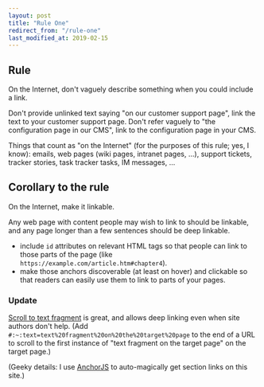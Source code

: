 ```yaml
---
layout: post
title: "Rule One"
redirect_from: "/rule-one"
last_modified_at: 2019-02-15
---
```


## Rule
On the Internet, don't vaguely describe something when you could include a link.

Don't provide unlinked text saying "on our customer support page", link the text to your customer support page. Don't refer vaguely to "the configuration page in our CMS", link to the configuration page in your CMS.

Things that count as "on the Internet" (for the purposes of this rule; yes, I know): emails, web pages (wiki pages, intranet pages, …), support tickets, tracker stories, task tracker tasks, IM messages, …

## Corollary to the rule
On the Internet, make it linkable.

Any web page with content people may wish to link to should be linkable, and any page longer than a few sentences should be deep linkable.
- include `id` attributes on relevant HTML tags so that people can link to those parts of the page (like `https://example.com/article.htm#chapter4`).
- make those anchors discoverable (at least on hover) and clickable so that readers can easily use them to link to parts of your pages.

### Update

[Scroll to text fragment](https://wicg.github.io/scroll-to-text-fragment/) is great, and allows deep linking even when site authors don't help. (Add `#:~:text=text%20fragment%20on%20the%20target%20page` to the end of a URL to scroll to the first instance of "text fragment on the target page" on the target page.)

(Geeky details: I use [AnchorJS](https://github.com/bryanbraun/anchorjs) to auto-magically get section links on this site.)
